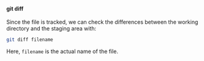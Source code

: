 #### git diff

Since the file is tracked, we can check the differences between the working directory and the staging area with:

```sh
git diff filename
```

Here, `filename` is the actual name of the file.


<aside class="notes">
</aside>
